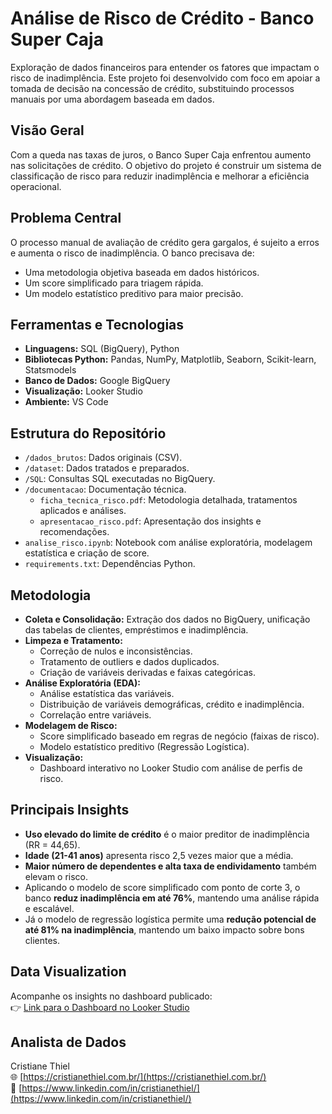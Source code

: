 # Análise de Risco de Crédito - Banco Super Caja

Exploração de dados financeiros para entender os fatores que impactam o risco de inadimplência. Este projeto foi desenvolvido com foco em apoiar a tomada de decisão na concessão de crédito, substituindo processos manuais por uma abordagem baseada em dados.

## Visão Geral
Com a queda nas taxas de juros, o Banco Super Caja enfrentou aumento nas solicitações de crédito. O objetivo do projeto é construir um sistema de classificação de risco para reduzir inadimplência e melhorar a eficiência operacional.

## Problema Central
O processo manual de avaliação de crédito gera gargalos, é sujeito a erros e aumenta o risco de inadimplência. O banco precisava de:
- Uma metodologia objetiva baseada em dados históricos.
- Um score simplificado para triagem rápida.
- Um modelo estatístico preditivo para maior precisão.

## Ferramentas e Tecnologias
- **Linguagens:** SQL (BigQuery), Python
- **Bibliotecas Python:** Pandas, NumPy, Matplotlib, Seaborn, Scikit-learn, Statsmodels
- **Banco de Dados:** Google BigQuery
- **Visualização:** Looker Studio
- **Ambiente:** VS Code

## Estrutura do Repositório
- `/dados_brutos`: Dados originais (CSV).
- `/dataset`: Dados tratados e preparados.
- `/SQL`: Consultas SQL executadas no BigQuery.
- `/documentacao`: Documentação técnica.
  - `ficha_tecnica_risco.pdf`: Metodologia detalhada, tratamentos aplicados e análises.
  - `apresentacao_risco.pdf`: Apresentação dos insights e recomendações.
- `analise_risco.ipynb`: Notebook com análise exploratória, modelagem estatística e criação de score.
- `requirements.txt`: Dependências Python.

## Metodologia
- **Coleta e Consolidação:** Extração dos dados no BigQuery, unificação das tabelas de clientes, empréstimos e inadimplência.
- **Limpeza e Tratamento:** 
  - Correção de nulos e inconsistências.
  - Tratamento de outliers e dados duplicados.
  - Criação de variáveis derivadas e faixas categóricas.
- **Análise Exploratória (EDA):**
  - Análise estatística das variáveis.
  - Distribuição de variáveis demográficas, crédito e inadimplência.
  - Correlação entre variáveis.
- **Modelagem de Risco:**
  - Score simplificado baseado em regras de negócio (faixas de risco).
  - Modelo estatístico preditivo (Regressão Logística).
- **Visualização:**
  - Dashboard interativo no Looker Studio com análise de perfis de risco.

## Principais Insights
- **Uso elevado do limite de crédito** é o maior preditor de inadimplência (RR = 44,65).
- **Idade (21-41 anos)** apresenta risco 2,5 vezes maior que a média.
- **Maior número de dependentes e alta taxa de endividamento** também elevam o risco.
- Aplicando o modelo de score simplificado com ponto de corte 3, o banco **reduz inadimplência em até 76%**, mantendo uma análise rápida e escalável.
- Já o modelo de regressão logística permite uma **redução potencial de até 81% na inadimplência**, mantendo um baixo impacto sobre bons clientes.

## Data Visualization
Acompanhe os insights no dashboard publicado:  
👉 [Link para o Dashboard no Looker Studio](###)

## Analista de Dados
Cristiane Thiel  
🌐 [https://cristianethiel.com.br/](https://cristianethiel.com.br/)  
🔗 [https://www.linkedin.com/in/cristianethiel/](https://www.linkedin.com/in/cristianethiel/)  
